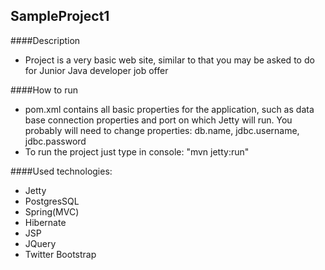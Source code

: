 SampleProject1
---
####Description
 - Project is a very basic web site, similar to that you may be asked to do for Junior Java developer job offer

####How to run
 - pom.xml contains all basic properties for the application, such as data base connection properties and port on which Jetty will run. You probably will need to change properties: db.name, jdbc.username, jdbc.password
 - To run the project just type in console: "mvn jetty:run"
 
 ####Used technologies:
 - Jetty
 - PostgresSQL
 - Spring(MVC)
 - Hibernate
 - JSP
 - JQuery
 - Twitter Bootstrap
